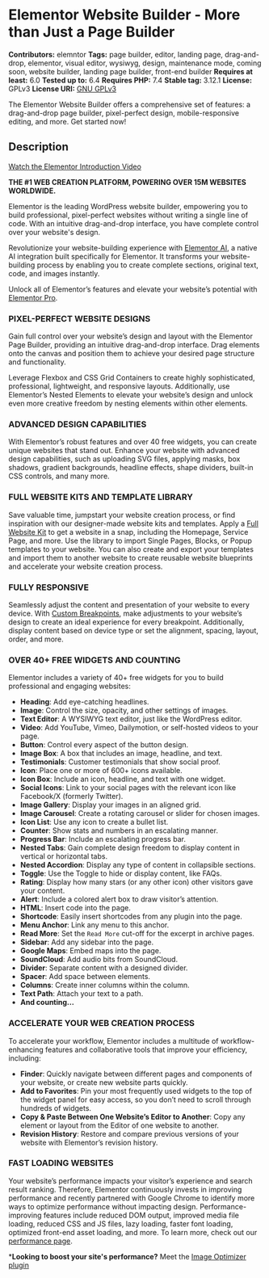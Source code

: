 # Elementor Website Builder - More than Just a Page Builder

**Contributors:** elemntor
**Tags:** page builder, editor, landing page, drag-and-drop, elementor, visual editor, wysiwyg, design, maintenance mode, coming soon, website builder, landing page builder, front-end builder
**Requires at least:** 6.0
**Tested up to:** 6.4
**Requires PHP:** 7.4
**Stable tag:** 3.12.1
**License:** GPLv3
**License URI:** [GNU GPLv3](https://www.gnu.org/licenses/gpl-3.0.html)

The Elementor Website Builder offers a comprehensive set of features: a drag-and-drop page builder, pixel-perfect design, mobile-responsive editing, and more. Get started now!

## Description

[Watch the Elementor Introduction Video](https://www.youtube.com/watch?v=lBu9TKg7dFM)

**THE #1 WEB CREATION PLATFORM, POWERING OVER 15M WEBSITES WORLDWIDE.**

Elementor is the leading WordPress website builder, empowering you to build professional, pixel-perfect websites without writing a single line of code. With an intuitive drag-and-drop interface, you have complete control over your website's design.

Revolutionize your website-building experience with [Elementor AI](https://go.elementor.com/wp-repo-description-tab-elementor-ai/), a native AI integration built specifically for Elementor. It transforms your website-building process by enabling you to create complete sections, original text, code, and images instantly.

Unlock all of Elementor’s features and elevate your website’s potential with [Elementor Pro](https://go.elementor.com/wp-repo-description-tab-elementor-pro-pro-features/).

### PIXEL-PERFECT WEBSITE DESIGNS

Gain full control over your website’s design and layout with the Elementor Page Builder, providing an intuitive drag-and-drop interface. Drag elements onto the canvas and position them to achieve your desired page structure and functionality.

Leverage Flexbox and CSS Grid Containers to create highly sophisticated, professional, lightweight, and responsive layouts. Additionally, use Elementor’s Nested Elements to elevate your website’s design and unlock even more creative freedom by nesting elements within other elements.

### ADVANCED DESIGN CAPABILITIES

With Elementor’s robust features and over 40 free widgets, you can create unique websites that stand out. Enhance your website with advanced design capabilities, such as uploading SVG files, applying masks, box shadows, gradient backgrounds, headline effects, shape dividers, built-in CSS controls, and many more.

### FULL WEBSITE KITS AND TEMPLATE LIBRARY

Save valuable time, jumpstart your website creation process, or find inspiration with our designer-made website kits and templates. Apply a [Full Website Kit](https://go.elementor.com/wp-repo-description-tab-library-full-website-kit/) to get a website in a snap, including the Homepage, Service Page, and more. Use the library to import Single Pages, Blocks, or Popup templates to your website. You can also create and export your templates and import them to another website to create reusable website blueprints and accelerate your website creation process.

### FULLY RESPONSIVE

Seamlessly adjust the content and presentation of your website to every device. With [Custom Breakpoints](https://go.elementor.com/wp-repo-description-tab-pro-features-custom-breakpoints/), make adjustments to your website’s design to create an ideal experience for every breakpoint. Additionally, display content based on device type or set the alignment, spacing, layout, order, and more.

### OVER 40+ FREE WIDGETS AND COUNTING

Elementor includes a variety of 40+ free widgets for you to build professional and engaging websites:

- **Heading**: Add eye-catching headlines.
- **Image**: Control the size, opacity, and other settings of images.
- **Text Editor**: A WYSIWYG text editor, just like the WordPress editor.
- **Video**: Add YouTube, Vimeo, Dailymotion, or self-hosted videos to your page.
- **Button**: Control every aspect of the button design.
- **Image Box**: A box that includes an image, headline, and text.
- **Testimonials**: Customer testimonials that show social proof.
- **Icon**: Place one or more of 600+ icons available.
- **Icon Box**: Include an icon, headline, and text with one widget.
- **Social Icons**: Link to your social pages with the relevant icon like Facebook/X (formerly Twitter).
- **Image Gallery**: Display your images in an aligned grid.
- **Image Carousel**: Create a rotating carousel or slider for chosen images.
- **Icon List**: Use any icon to create a bullet list.
- **Counter**: Show stats and numbers in an escalating manner.
- **Progress Bar**: Include an escalating progress bar.
- **Nested Tabs**: Gain complete design freedom to display content in vertical or horizontal tabs.
- **Nested Accordion**: Display any type of content in collapsible sections.
- **Toggle**: Use the Toggle to hide or display content, like FAQs.
- **Rating**: Display how many stars (or any other icon) other visitors gave your content.
- **Alert**: Include a colored alert box to draw visitor’s attention.
- **HTML**: Insert code into the page.
- **Shortcode**: Easily insert shortcodes from any plugin into the page.
- **Menu Anchor**: Link any menu to this anchor.
- **Read More**: Set the `Read More` cut-off for the excerpt in archive pages.
- **Sidebar**: Add any sidebar into the page.
- **Google Maps**: Embed maps into the page.
- **SoundCloud**: Add audio bits from SoundCloud.
- **Divider**: Separate content with a designed divider.
- **Spacer**: Add space between elements.
- **Columns**: Create inner columns within the column.
- **Text Path**: Attach your text to a path.
- **And counting...**

### ACCELERATE YOUR WEB CREATION PROCESS

To accelerate your workflow, Elementor includes a multitude of workflow-enhancing features and collaborative tools that improve your efficiency, including:

- **Finder**: Quickly navigate between different pages and components of your website, or create new website parts quickly.
- **Add to Favorites**: Pin your most frequently used widgets to the top of the widget panel for easy access, so you don’t need to scroll through hundreds of widgets.
- **Copy & Paste Between One Website’s Editor to Another**: Copy any element or layout from the Editor of one website to another.
- **Revision History**: Restore and compare previous versions of your website with Elementor’s revision history.

### FAST LOADING WEBSITES

Your website’s performance impacts your visitor’s experience and search result ranking. Therefore, Elementor continuously invests in improving performance and recently partnered with Google Chrome to identify more ways to optimize performance without impacting design. Performance-improving features include reduced DOM output, improved media file loading, reduced CSS and JS files, lazy loading, faster font loading, optimized front-end asset loading, and more. To learn more, check out our [performance page](https://go.elementor.com/wp-repo-description-tab-performance-performance-page/).

***Looking to boost your site's performance?** Meet the [Image Optimizer plugin](https://go.elementor.com/wp-repo-description-tab-elementor-io/)
